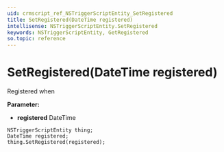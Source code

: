 ```yaml
---
uid: crmscript_ref_NSTriggerScriptEntity_SetRegistered
title: SetRegistered(DateTime registered)
intellisense: NSTriggerScriptEntity.SetRegistered
keywords: NSTriggerScriptEntity, GetRegistered
so.topic: reference
---
```


# SetRegistered(DateTime registered)

Registered when

**Parameter:** 
* **registered** DateTime

```crmscript
NSTriggerScriptEntity thing;
DateTime registered;
thing.SetRegistered(registered);
```

